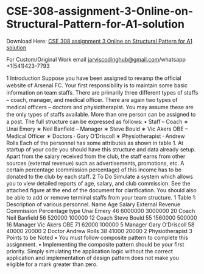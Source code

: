 # CSE-308-assignment-3-Online-on-Structural-Pattern-for-A1-solution

Download Here: [CSE 308 assignment 3 Online on Structural Pattern for A1 solution](https://jarviscodinghub.com/assignment/cse-308-assignment-3-online-on-structural-pattern-for-a1-solution/)

For Custom/Original Work email jarviscodinghub@gmail.com/whatsapp +1(541)423-7793

1 Introduction
Suppose you have been assigned to revamp the oﬃcial website of Arsenal FC. Your ﬁrst responsibility is to maintain some basic information on team staﬀs. There are primarily three diﬀerent types of staﬀs – coach, manager, and medical oﬃcer. There are again two types of medical oﬃcers – doctors and physiotherapist. You may assume these are the only types of staﬀs available. More than one person can be assigned to a post. The full structure can be expressed as follows: • Staﬀ – Coach ∗ Unai Emery ∗ Neil Banﬁeld – Manager ∗ Steve Bould ∗ Vic Akers OBE – Medical Oﬃcer ∗ Doctors · Gary O’Driscoll ∗ Physiotherapist · Andrew Rolls Each of the personnel has some attributes as shown in table 1. At startup of your code you should have this structure and data already setup. Apart from the salary received from the club, the staﬀ earns from other sources (external revenue) such as advertisements, promotions, etc. A certain percentage (commission percentage) of this income has to be donated to the club by each staﬀ.
2 To Do
Simulate a system which allows you to view detailed reports of age, salary, and club commission. See the attached ﬁgure at the end of the document for clariﬁcation. You should also be able to add or remove terminal staﬀs from your team structure.
1
Table 1: Description of various personnel. Name Age Salary External Revenue Commission Percentage type Unai Emery 46 6000000 3000000 20 Coach Neil Banﬁeld 56 520000 100000 12 Coach Steve Bould 55 1560000 500000 16 Manager Vic Akers OBE 71 62000 100000 5 Manager Gary O’Driscoll 58 40000 20000 2 Doctor Andrew Rolls 38 41000 20000 2 Physiotherapist
3 Points to be Noted • You must follow composite pattern to complete this assignment. • Implementing the composite pattern should be your ﬁrst priority. Simply simulating the application logic without the correct application and implementation of design pattern does not make you eligible for a mark greater than zero.
